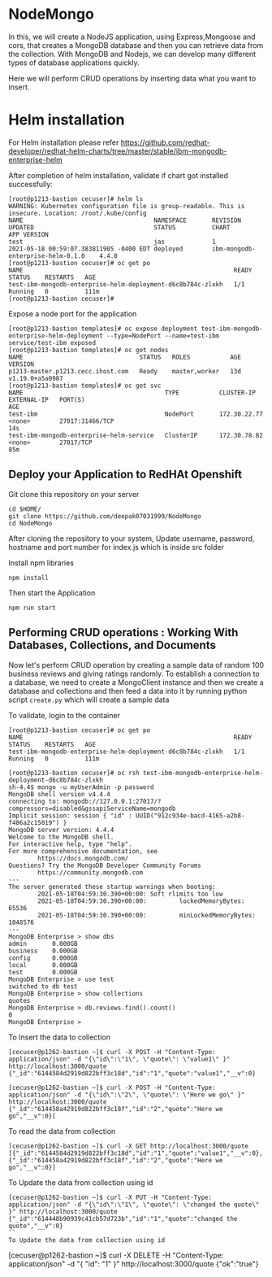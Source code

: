 # NodeMongo
In this, we will create a NodeJS application, using Express,Mongoose and cors, that creates a MongoDB database and then you can retrieve data from the collection.
With MongoDB and Nodejs, we can develop many different types of database applications quickly. 

Here we will perform CRUD operations by inserting data what you want to insert.

# Helm installation

For Helm installation please refer https://github.com/redhat-developer/redhat-helm-charts/tree/master/stable/ibm-mongodb-enterprise-helm

After completion of helm installation, validate if chart got installed successfully:

```
[root@p1213-bastion cecuser]# helm ls
WARNING: Kubernetes configuration file is group-readable. This is insecure. Location: /root/.kube/config
NAME                                    NAMESPACE       REVISION        UPDATED                                 STATUS          CHART                                APP VERSION
test                                    jas             1               2021-05-18 00:59:07.383811905 -0400 EDT deployed        ibm-mongodb-enterprise-helm-0.1.0    4.4.0
[root@p1213-bastion cecuser]# oc get po
NAME                                                          READY   STATUS    RESTARTS   AGE
test-ibm-mongodb-enterprise-helm-deployment-d6c8b784c-zlxkh   1/1     Running   0          111m
[root@p1213-bastion cecuser]#

```

Expose a node port for the application
```
[root@p1213-bastion templates]# oc expose deployment test-ibm-mongodb-enterprise-helm-deployment --type=NodePort --name=test-ibm
service/test-ibm exposed
[root@p1213-bastion templates]# oc get nodes
NAME                                STATUS   ROLES           AGE   VERSION
p1213-master.p1213.cecc.ihost.com   Ready    master,worker   13d   v1.19.0+a5a0987
[root@p1213-bastion templates]# oc get svc
NAME                                       TYPE           CLUSTER-IP       EXTERNAL-IP   PORT(S)                                                                                                     AGE
test-ibm                                   NodePort       172.30.22.77     <none>        27017:31466/TCP                                                                                             14s
test-ibm-mongodb-enterprise-helm-service   ClusterIP      172.30.78.82     <none>        27017/TCP                                                                                                   85m
```


## Deploy your Application to RedHAt Openshift

Git clone this repository on your server 

```
cd $HOME/
git clone https://github.com/deepak07031999/NodeMongo
cd NodeMongo
```
After cloning the repository to your system, Update username, password, hostname and port number for index.js which is inside src folder

Install npm libraries

```
npm install
```

Then start the Application

```
npm run start
```

## Performing CRUD operations : Working With Databases, Collections, and Documents

Now let's perform CRUD operation by creating a sample data of random 100 business reviews and giving ratings randomly.
To establish a connection to a database, we need to create a MongoClient instance and then we create a database and collections and then feed a data into it by running python script `create.py` which will create a sample data

To validate, login to the container
```
[root@p1213-bastion cecuser]# oc get po
NAME                                                          READY   STATUS    RESTARTS   AGE
test-ibm-mongodb-enterprise-helm-deployment-d6c8b784c-zlxkh   1/1     Running   0          111m

[root@p1213-bastion cecuser]# oc rsh test-ibm-mongodb-enterprise-helm-deployment-d6c8b784c-zlxkh
sh-4.4$ mongo -u myUserAdmin -p password
MongoDB shell version v4.4.4
connecting to: mongodb://127.0.0.1:27017/?compressors=disabled&gssapiServiceName=mongodb
Implicit session: session { "id" : UUID("912c934e-bacd-4165-a2b8-f486a2c15019") }
MongoDB server version: 4.4.4
Welcome to the MongoDB shell.
For interactive help, type "help".
For more comprehensive documentation, see
        https://docs.mongodb.com/
Questions? Try the MongoDB Developer Community Forums
        https://community.mongodb.com
---
The server generated these startup warnings when booting:
        2021-05-18T04:59:30.390+00:00: Soft rlimits too low
        2021-05-18T04:59:30.390+00:00:         lockedMemoryBytes: 65536
        2021-05-18T04:59:30.390+00:00:         minLockedMemoryBytes: 1048576
---
MongoDB Enterprise > show dbs
admin       0.000GB
business    0.000GB
config      0.000GB
local       0.000GB
test        0.000GB
MongoDB Enterprise > use test
switched to db test
MongoDB Enterprise > show collections
quotes
MongoDB Enterprise > db.reviews.find().count()
0
MongoDB Enterprise >
```

To Insert the data to collection 
```
[cecuser@p1262-bastion ~]$ curl -X POST -H "Content-Type: application/json" -d "{\"id\":\"1\", \"quote\": \"value1\" }" http://localhost:3000/quote
{"_id":"6144584d2919d822bff3c18d","id":"1","quote":"value1","__v":0}

```
```
[cecuser@p1262-bastion ~]$ curl -X POST -H "Content-Type: application/json" -d "{\"id\":\"2\", \"quote\": \"Here we go\" }" http://localhost:3000/quote
{"_id":"614458a42919d822bff3c18f","id":"2","quote":"Here we go","__v":0}[

```

To read the data from collection

```
[cecuser@p1262-bastion ~]$ curl -X GET http://localhost:3000/quote
[{"_id":"6144584d2919d822bff3c18d","id":"1","quote":"value1","__v":0},{"_id":"614458a42919d822bff3c18f","id":"2","quote":"Here we go","__v":0}]

```
To Update the data from collection using id
```
[cecuser@p1262-bastion ~]$ curl -X PUT -H "Content-Type: application/json" -d "{\"id\":\"1\", \"quote\": \"changed the quote\" }" http://localhost:3000/quote
{"_id":"614448b90939c41cb57d723b","id":"1","quote":"changed the quote","__v":0}
``
To Update the data from collection using id
```
[cecuser@p1262-bastion ~]$ curl -X DELETE -H "Content-Type: application/json" -d "{ \"id\": \"1\" }" http://localhost:3000/quote
{"ok":"true"}

```



